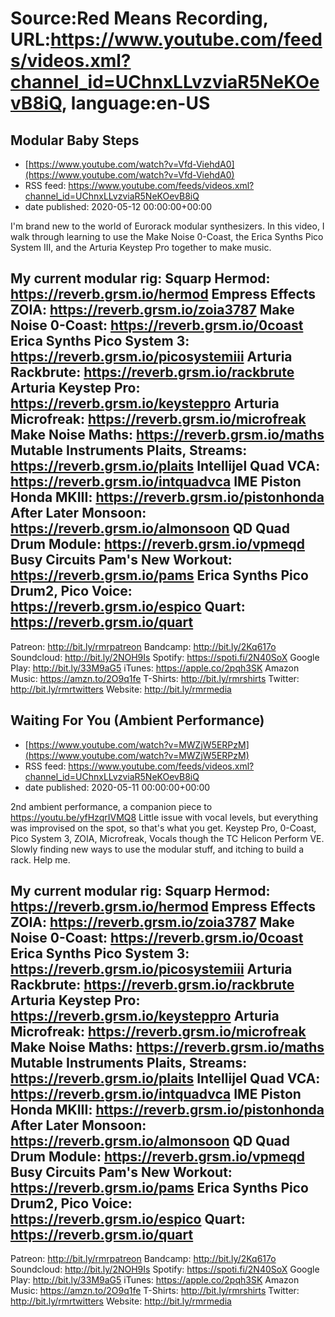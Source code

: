 # Source:Red Means Recording, URL:https://www.youtube.com/feeds/videos.xml?channel_id=UChnxLLvzviaR5NeKOevB8iQ, language:en-US

## Modular Baby Steps
 - [https://www.youtube.com/watch?v=Vfd-ViehdA0](https://www.youtube.com/watch?v=Vfd-ViehdA0)
 - RSS feed: https://www.youtube.com/feeds/videos.xml?channel_id=UChnxLLvzviaR5NeKOevB8iQ
 - date published: 2020-05-12 00:00:00+00:00

I'm brand new to the world of Eurorack modular synthesizers. In this video, I walk through learning to use the Make Noise 0-Coast, the Erica Synths Pico System III, and the Arturia Keystep Pro together to make music.

My current modular rig: 
Squarp Hermod: https://reverb.grsm.io/hermod
Empress Effects ZOIA: https://reverb.grsm.io/zoia3787
Make Noise 0-Coast: https://reverb.grsm.io/0coast
Erica Synths Pico System 3: https://reverb.grsm.io/picosystemiii
Arturia Rackbrute: https://reverb.grsm.io/rackbrute
Arturia Keystep Pro: https://reverb.grsm.io/keysteppro
Arturia Microfreak: https://reverb.grsm.io/microfreak
Make Noise Maths: https://reverb.grsm.io/maths
Mutable Instruments Plaits, Streams: https://reverb.grsm.io/plaits
Intellijel Quad VCA: https://reverb.grsm.io/intquadvca
IME Piston Honda MKIII: https://reverb.grsm.io/pistonhonda
After Later Monsoon: https://reverb.grsm.io/almonsoon
QD Quad Drum Module: https://reverb.grsm.io/vpmeqd
Busy Circuits Pam's New Workout: https://reverb.grsm.io/pams
Erica Synths Pico Drum2, Pico Voice: https://reverb.grsm.io/espico
Quart: https://reverb.grsm.io/quart
------------------------------------
Patreon: http://bit.ly/rmrpatreon
Bandcamp: http://bit.ly/2Kq617o
Soundcloud: http://bit.ly/2NOH9Is
Spotify: https://spoti.fi/2N40SoX
Google Play: http://bit.ly/33M9aG5
iTunes: https://apple.co/2pqh3SK
Amazon Music: https://amzn.to/2O9q1fe
T-Shirts: http://bit.ly/rmrshirts
Twitter: http://bit.ly/rmrtwitters
Website: http://bit.ly/rmrmedia

## Waiting For You (Ambient Performance)
 - [https://www.youtube.com/watch?v=MWZjW5ERPzM](https://www.youtube.com/watch?v=MWZjW5ERPzM)
 - RSS feed: https://www.youtube.com/feeds/videos.xml?channel_id=UChnxLLvzviaR5NeKOevB8iQ
 - date published: 2020-05-11 00:00:00+00:00

2nd ambient performance, a companion piece to https://youtu.be/yfHzqrIVMQ8 
Little issue with vocal levels, but everything was improvised on the spot, so that's what you get.
Keystep Pro, 0-Coast, Pico System 3, ZOIA, Microfreak, Vocals though the TC Helicon Perform VE.
Slowly finding new ways to use the modular stuff, and itching to build a rack. Help me.

My current modular rig: 
Squarp Hermod: https://reverb.grsm.io/hermod
Empress Effects ZOIA: https://reverb.grsm.io/zoia3787
Make Noise 0-Coast: https://reverb.grsm.io/0coast
Erica Synths Pico System 3: https://reverb.grsm.io/picosystemiii
Arturia Rackbrute: https://reverb.grsm.io/rackbrute
Arturia Keystep Pro: https://reverb.grsm.io/keysteppro
Arturia Microfreak: https://reverb.grsm.io/microfreak
Make Noise Maths: https://reverb.grsm.io/maths
Mutable Instruments Plaits, Streams: https://reverb.grsm.io/plaits
Intellijel Quad VCA: https://reverb.grsm.io/intquadvca
IME Piston Honda MKIII: https://reverb.grsm.io/pistonhonda
After Later Monsoon: https://reverb.grsm.io/almonsoon
QD Quad Drum Module: https://reverb.grsm.io/vpmeqd
Busy Circuits Pam's New Workout: https://reverb.grsm.io/pams
Erica Synths Pico Drum2, Pico Voice: https://reverb.grsm.io/espico
Quart: https://reverb.grsm.io/quart
------------------------------------
Patreon: http://bit.ly/rmrpatreon
Bandcamp: http://bit.ly/2Kq617o
Soundcloud: http://bit.ly/2NOH9Is
Spotify: https://spoti.fi/2N40SoX
Google Play: http://bit.ly/33M9aG5
iTunes: https://apple.co/2pqh3SK
Amazon Music: https://amzn.to/2O9q1fe
T-Shirts: http://bit.ly/rmrshirts
Twitter: http://bit.ly/rmrtwitters
Website: http://bit.ly/rmrmedia

